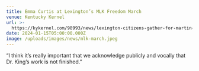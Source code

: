 ```yaml
---
title: Emma Curtis at Lexington’s MLK Freedom March
venue: Kentucky Kernel
url: >-
  https://kykernel.com/98993/news/lexington-citizens-gather-for-martin-luther-king-jr-freedom-march/
date: 2024-01-15T05:00:00.000Z
image: /uploads/images/news/mlk-march.jpeg
---
```


“I think it’s really important that we acknowledge publicly and vocally that Dr. King’s work is not finished.”
